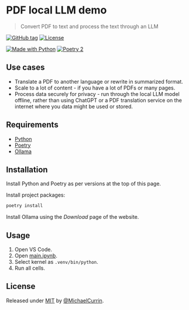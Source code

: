 # PDF local LLM demo
> Convert PDF to text and process the text through an LLM

<!-- Badges generated with https://michaelcurrin.github.io/badge-generator/ -->
[![GitHub tag](https://img.shields.io/github/tag/MichaelCurrin/pdf-local-llm?include_prereleases=&sort=semver)](https://github.com/MichaelCurrin/pdf-local-llm/tags/)
[![License](https://img.shields.io/badge/License-MIT-blue)](#license)

[![Made with Python](https://img.shields.io/badge/dynamic/toml?url=https%3A%2F%2Fraw.githubusercontent.com%2FMichaelCurrin%2Fpdf-local-llm%2Frefs%2Fheads%2Fmain%2Fpyproject.toml&query=project.requires-python&label=python&logo=python&logoColor=white)](https://python.org "Go to Python homepage")
[![Poetry 2](https://img.shields.io/badge/poetry-2-blue)](https://python-poetry.org/ "Go to Poetry homepage")

## Use cases

- Translate a PDF to another language or rewrite in summarized format.
- Scale to a lot of content - if you have a lot of PDFs or many pages.
- Process data securely for privacy - run through the local LLM model offline, rather than using ChatGPT or a PDF translation service on the internet where you data might be used or stored.


## Requirements

- [Python](https://www.python.org/)
- [Poetry](https://python-poetry.org/)
- [Ollama](https://ollama.com/)


## Installation

Install Python and Poetry as per versions at the top of this page.

Install project packages:

```sh
poetry install
```

Install Ollama using the _Download_ page of the website.


## Usage

1. Open VS Code.
1. Open [main.ipynb](/main.ipynb).
1. Select kernel as `.venv/bin/python`.
1. Run all cells.


## License

Released under [MIT](/LICENSE) by [@MichaelCurrin](https://github.com/MichaelCurrin).
